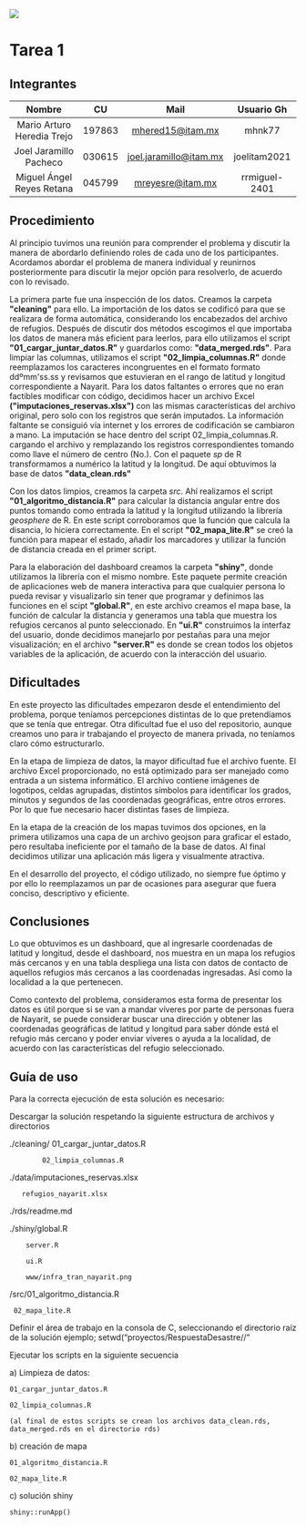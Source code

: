 ![](https://mcdatos.itam.mx/wp-content/uploads/2020/11/ITAM-LOGO.03.jpg)

# Tarea 1 

## **Integrantes**

| Nombre | CU | Mail | Usuario Gh |
|:--:|:--:|:--:|:--:|
|Mario Arturo Heredia Trejo | 197863  | mhered15@itam.mx | mhnk77 |
| Joel Jaramillo Pacheco | 030615 | joel.jaramillo@itam.mx | joelitam2021 |
| Miguel Ángel Reyes Retana | 045799 | mreyesre@itam.mx | rrmiguel-2401 |

## Procedimiento

Al principio tuvimos una reunión para comprender el problema y discutir la manera de abordarlo 
definiendo roles de cada uno de los participantes. Acordamos abordar el problema de manera individual 
y reunirnos posteriormente para discutir la mejor opción para resolverlo, de acuerdo con lo revisado.


La primera parte fue una inspección de los datos. Creamos la carpeta **"cleaning"** para ello. La importación de los datos se codificó para que se realizara de forma automática, considerando los 
encabezados del archivo de refugios. Después de discutir dos métodos escogimos el que importaba los datos 
de manera más eficient para leerlos, para ello utilizamos el script **"01_cargar_juntar_datos.R"** y guardarlos como: **"data_merged.rds"**. Para limpiar las columnas, utilizamos el script **"02_limpia_columnas.R"** donde reemplazamos los caracteres incongruentes en el formato formato ddºmm'ss.ss y revisamos que estuvieran
en el rango de latitud y longitud correspondiente a Nayarit. Para los datos faltantes o errores que no eran factibles modificar con código, decidimos hacer un archivo Excel **("imputaciones_reservas.xlsx")** con las mismas características del archivo original, pero solo con los registros que serán imputados. La información faltante se consiguió vía internet y los errores de codificación se cambiaron a mano. La imputación se hace dentro del script 02_limpia_columnas.R. cargando el archivo y remplazando los registros correspondientes tomando como llave el número de centro (No.). Con el paquete *sp* de R transformamos a numérico la 
latitud y la longitud. De aquí obtuvimos la base de datos **"data_clean.rds"**


Con los datos limpios, creamos la carpeta *src*. Ahí realizamos el script **"01_algoritmo_distancia.R"**  para calcular la distancia angular entre 
dos puntos tomando como entrada la latitud y la longitud utilizando la librería *geosphere* de R. En este script corroboramos que la función que calcula la disancia, lo hiciera correctamente. En el 
script **"02_mapa_lite.R"** se creó la función para mapear el estado, añadir los marcadores y utilizar la función de distancia
creada en el primer script.


Para la elaboración del dashboard creamos la carpeta **"shiny"**, donde utilizamos la librería con el mismo nombre. 
Este paquete permite creación de aplicaciones web de manera interactiva para que cualquier persona lo pueda revisar y 
visualizarlo sin tener que programar y definimos las funciones en el scipt **"global.R"**, en este archivo creamos el mapa base, la función de calcular la 
distancia y generamos una tabla que muestra los refugios cercanos al punto seleccionado. En **"ui.R"** construimos la interfaz
del usuario, donde decidimos manejarlo por pestañas para una mejor visualización; en el archivo **"server.R"** es donde se
crean todos los objetos variables de la aplicación, de acuerdo con la interacción del usuario.


## Dificultades


En este proyecto las dificultades empezaron desde el entendimiento del problema, porque teníamos percepciones distintas
 de lo que pretendíamos que se tenía que entregar. Otra dificultad fue el uso del repositorio, aunque creamos uno para ir 
trabajando el proyecto de manera privada, no teníamos claro cómo estructurarlo.

En la etapa de limpieza de datos, la mayor dificultad fue el archivo fuente. El archivo Excel proporcionado, no está optimizado para ser manejado como entrada a un sistema informático. El archivo contiene imágenes de logotipos, celdas agrupadas, distintos símbolos para identificar los grados, minutos y segundos de las coordenadas geográficas, entre otros errores. Por lo que fue necesario hacer distintas fases de limpieza.

En la etapa de la creación de los mapas tuvimos dos opciones, en la primera utilizamos una capa de un archivo geojson 
para graficar el estado, pero resultaba ineficiente por el tamaño de la base de datos. Al final decidimos utilizar una aplicación
más ligera y visualmente atractiva. 


En el desarrollo del proyecto, el código utilizado, no siempre fue óptimo y por ello lo reemplazamos un par de ocasiones
para asegurar que fuera conciso, descriptivo y eficiente. 



## Conclusiones


Lo que obtuvimos es un dashboard, que al ingresarle coordenadas de latitud y longitud, desde el dashboard, nos muestra en un mapa los refugios más
cercanos y en una tabla despliega una lista con datos de contacto de aquellos refugios más cercanos a las coordenadas ingresadas. Así como la localidad a la que pertenecen.

Como contexto del problema, consideramos esta forma de presentar los datos es útil porque si se van a mandar víveres por parte de personas fuera de Nayarit,
se puede considerar buscar una dirección y obtener las coordenadas geográficas de latitud y longitud para saber dónde está
el refugio más cercano y poder enviar víveres o ayuda a la localidad, de acuerdo con las características del refugio seleccionado.


## Guía de uso

Para la correcta ejecución de esta solución es necesario:

Descargar la solución respetando la siguiente estructura de archivos y directorios

./cleaning/ 01_cargar_juntar_datos.R

            02_limpia_columnas.R

./data/imputaciones_reservas.xlsx

       refugios_nayarit.xlsx

./rds/readme.md

./shiny/global.R

        server.R
	
        ui.R
        
        www/infra_tran_nayarit.png
        
/src/01_algoritmo_distancia.R

     02_mapa_lite.R
 

Definir el área de trabajo en la consola de C, seleccionando el directorio raíz de la solución 
ejemplo; setwd(“proyectos/RespuestaDesastre/<tuproyecto>/”

Ejecutar los scripts en la siguiente secuencia

 a)	Limpieza de datos: 

    01_cargar_juntar_datos.R

    02_limpia_columnas.R

    (al final de estos scripts se crean los archivos data_clean.rds, data_merged.rds en el directorio rds)

 b)	creación de mapa

    01_algoritmo_distancia.R

    02_mapa_lite.R

 c)	solución shiny

    shiny::runApp()

















